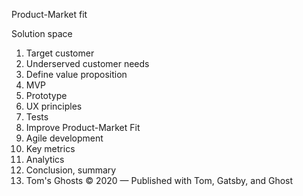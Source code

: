 Product-Market fit

Solution space

1. Target customer
2. Underserved customer needs
3. Define value proposition
4. MVP
5. Prototype
6. UX principles
7. Tests
8. Improve Product-Market Fit
9. Agile development
10. Key metrics
11. Analytics
12. Conclusion, summary
13. Tom's Ghosts © 2020 — Published with Tom, Gatsby, and Ghost
